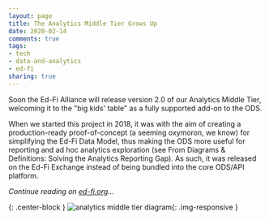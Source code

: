```yaml
---
layout: page
title: The Analytics Middle Tier Grows Up
date: 2020-02-14
comments: true
tags:
- tech
- data-and-analytics
- ed-fi
sharing: true
---
```


Soon the Ed-Fi Alliance will release version 2.0 of our Analytics Middle Tier,
welcoming it to the "big kids' table" as a fully supported add-on to the ODS.

When we started this project in 2018, it was with the aim of creating a
production-ready proof-of-concept (a seeming oxymoron, we know) for simplifying
the Ed-Fi Data Model, thus making the ODS more useful for reporting and ad hoc
analytics exploration (see From Diagrams &amp; Definitions: Solving the
Analytics Reporting Gap). As such, it was released on the Ed-Fi Exchange instead
of being bundled into the core ODS/API platform.

_Continue reading on [ed-fi.org](https://www.ed-fi.org/blog/2020/02/the-analytics-middle-tier-grows-up/)&hellip;_

{: .center-block }
![analytics middle tier
diagram](https://www.ed-fi.org/assets/2020/02/Screen-Shot-2020-02-14-at-9.39.56-AM-768x391.png){: .img-responsive }
